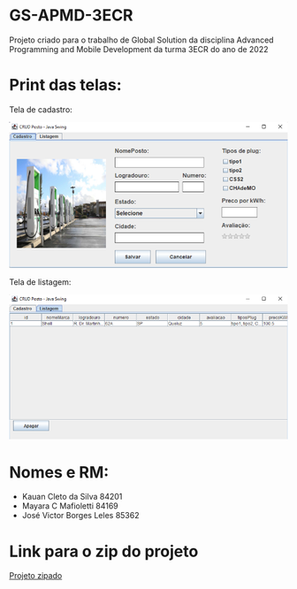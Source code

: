 # GS-APMD-3ECR
Projeto criado para o trabalho de Global Solution da disciplina Advanced Programming and Mobile Development da turma 3ECR do ano de 2022

# Print das telas:
Tela de cadastro:

![Tela Cadastro](https://github.com/jose-leles/GS-APMD-3ECR/blob/main/arquivos/print1.png)

Tela de listagem:

![Tela Cadastro](https://github.com/jose-leles/GS-APMD-3ECR/blob/main/arquivos/print2.png)

# Nomes e RM:

- Kauan Cleto da Silva 84201
- Mayara C Mafioletti 84169
- José Victor Borges Leles 85362

# Link para o zip do projeto

[Projeto zipado](https://github.com/jose-leles/GS-APMD-3ECR/blob/main/arquivos/GS-APMD-3ECR_JOSE_KAUAN_MAYARA.zip)
